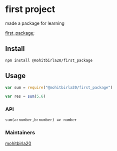 # first project

made a package for learning

[first_package](https://www.npmjs.com/package/@mohitbirla20/first_package);

## Install
```
npm install @mohitbirla20/first_package
```
## Usage

```js
var sum = require("@mohitbirla20/first_package")

var res = sum(5,6)
```

### API
```
sum(a:number,b:number) => number
```

### Maintainers
[mohitbirla20]("https://github.com/mohitbirla20")